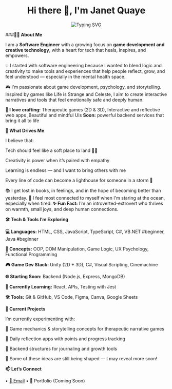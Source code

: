 <h1 align="center">Hi there 👋, I'm Janet Quaye</h1> <p align="center"> <img src="https://readme-typing-svg.demolab.com?font=Fira+Code&pause=1000&center=true&vCenter=true&width=650&lines=Software+Engineer+%7C+Game+Developer;Creative+Technologist+%7C+Healing+through+Code;Currently+Exploring+3D+and+2D+Game+Development+;And+Backend+Development+As+Well;Passionate+about+People%2C+Stories%2C+Psychology" alt="Typing SVG" /> </p>

###**👩‍💻 About Me**

I am a **Software Engineer** with a growing focus on **game development and creative technology**, with a heart for tech that heals, inspires, and empowers.

💡 I started with software engineering because I wanted to blend logic and creativity to make tools and experiences that help people reflect, grow, and feel understood — especially in the mental health space.

🎮 I'm passionate about game development, psychology, and storytelling. Inspired by games like Life is Strange and Celeste, I aim to create interactive narratives and tools that feel emotionally safe and deeply human.

**🚀 I love crafting:**
Therapeutic games (2D & 3D),
Interactive and reflective web apps
,Beautiful and mindful UIs
**Soon:** powerful backend services that bring it all to life

**🌟 What Drives Me**

I believe that:

Tech should feel like a soft place to land 🧠💛

Creativity is power when it’s paired with empathy

Learning is endless — and I want to bring others with me

Every line of code can become a lighthouse for someone in a storm 🌊

📚 I get lost in books, in feelings, and in the hope of becoming better than yesterday.
🌊 I feel most connected to myself when I'm staring at the ocean, especially when tired.
**✨ Fun Fact:** I’m an introverted-extrovert who thrives on warmth, small joys, and deep human connections.

**🛠️ Tech & Tools I’m Exploring**

**💻 Languages:** HTML, CSS, JavaScript, TypeScript, C#, VB.NET #beginner, Java #beginner

**🧠 Concepts:** OOP, DOM Manipulation, Game Logic, UX Psychology, Functional Programming

**🎮 Game Dev Stack:** Unity (2D + 3D), C#, Visual Scripting, Cinemachine

**🌐 Starting Soon:** Backend (Node.js, Express, MongoDB)

**🧪 Currently Learning:** React, APIs, Testing with Jest

**🛠️ Tools:** Git & GitHub, VS Code, Figma, Canva, Google Sheets

**📌 Current Projects**

I’m currently experimenting with:

🧠 Game mechanics & storytelling concepts for therapeutic narrative games

🧩 Daily reflection apps with points and progress tracking

🔌 Backend structures for journaling and growth tools

💬 Some of these ideas are still being shaped — I may reveal more soon!

**📫 Let’s Connect**
<p align="left"> • <a href="mailto:janetquayenaa@gmail.com">📩 Email</a> • 🌟 Portfolio (Coming Soon) </p>
